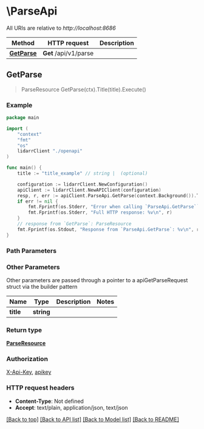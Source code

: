 # \ParseApi

All URIs are relative to *http://localhost:8686*

Method | HTTP request | Description
------------- | ------------- | -------------
[**GetParse**](ParseApi.md#GetParse) | **Get** /api/v1/parse | 



## GetParse

> ParseResource GetParse(ctx).Title(title).Execute()



### Example

```go
package main

import (
    "context"
    "fmt"
    "os"
    lidarrClient "./openapi"
)

func main() {
    title := "title_example" // string |  (optional)

    configuration := lidarrClient.NewConfiguration()
    apiClient := lidarrClient.NewAPIClient(configuration)
    resp, r, err := apiClient.ParseApi.GetParse(context.Background()).Title(title).Execute()
    if err != nil {
        fmt.Fprintf(os.Stderr, "Error when calling `ParseApi.GetParse``: %v\n", err)
        fmt.Fprintf(os.Stderr, "Full HTTP response: %v\n", r)
    }
    // response from `GetParse`: ParseResource
    fmt.Fprintf(os.Stdout, "Response from `ParseApi.GetParse`: %v\n", resp)
}
```

### Path Parameters



### Other Parameters

Other parameters are passed through a pointer to a apiGetParseRequest struct via the builder pattern


Name | Type | Description  | Notes
------------- | ------------- | ------------- | -------------
 **title** | **string** |  | 

### Return type

[**ParseResource**](ParseResource.md)

### Authorization

[X-Api-Key](../README.md#X-Api-Key), [apikey](../README.md#apikey)

### HTTP request headers

- **Content-Type**: Not defined
- **Accept**: text/plain, application/json, text/json

[[Back to top]](#) [[Back to API list]](../README.md#documentation-for-api-endpoints)
[[Back to Model list]](../README.md#documentation-for-models)
[[Back to README]](../README.md)

